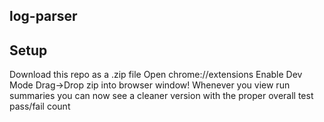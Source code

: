 ## log-parser

## Setup
Download this repo as a .zip file 
Open chrome://extensions
Enable Dev Mode
Drag->Drop zip into browser window!
Whenever you view run summaries you can now see a cleaner version with the proper overall test pass/fail count
